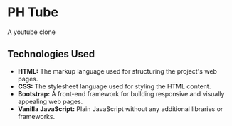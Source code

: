 # PH Tube

A youtube clone

## Technologies Used

- **HTML:** The markup language used for structuring the project's web pages.
- **CSS:** The stylesheet language used for styling the HTML content.
- **Bootstrap:** A front-end framework for building responsive and visually appealing web pages.
- **Vanilla JavaScript:** Plain JavaScript without any additional libraries or frameworks.
